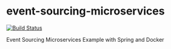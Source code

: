# event-sourcing-microservices
[![Build Status](https://travis-ci.org/mmalkiew/event-sourcing-microservices.svg?branch=master)](https://travis-ci.org/mmalkiew/event-sourcing-microservices)

Event Sourcing Microservices Example with Spring and Docker
